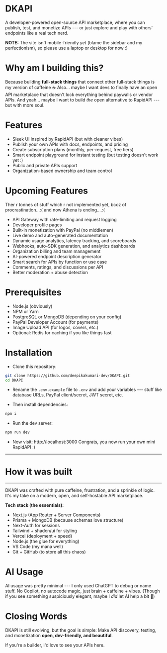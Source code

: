 # DKAPI

A developer-powered open-source API marketplace, where you can publish, test, and monetize APIs --- or just explore and play with others' endpoints like a real tech nerd.

**NOTE:** The site isn't mobile-friendly *yet* (blame the sidebar and my perfectionism), so please use a laptop or desktop for now :)


# Why am I building this?

Because building **full-stack things** that connect other full-stack things is my version of caffeine ☕
Also... maybe I want devs to finally have an open API marketplace that doesn't lock everything behind paywalls or vendor APIs.
And yeah... maybe I want to build *the* open alternative to RapidAPI --- but with more soul.

# Features

-    Sleek UI inspired by RapidAPI (but with cleaner vibes)
-    Publish your own APIs with docs, endpoints, and pricing
-    Create subscription plans (monthly, per-request, free tiers)
-    Smart endpoint playground for instant testing (but testing doesn't work yet :)
-    Public and private APIs support
-    Organization-based ownership and team control

# Upcoming Features
Ther r tonnes of stuff which r not implemented yet, bcoz of procrastination...:( and now Athena is ending....:(

-    API Gateway with rate-limiting and request logging
-    Developer profile pages
-    Built-in monetization with PayPal (no middlemen)
-    Live demo and auto-generated documentation
-    Dynamic usage analytics, latency tracking, and scoreboards
-    Webhooks, auto-SDK generation, and analytics dashboards
-    Organization billing and team management
-    AI-powered endpoint description generator
-    Smart search for APIs by function or use case
-    Comments, ratings, and discussions per API
-    Better moderation + abuse detection



# Prerequisites

-   Node.js (obviously)
-   NPM or Yarn
-   PostgreSQL or MongoDB (depending on your config)
-   PayPal Developer Account (for payments)
-   Image Upload API (for logos, covers, etc.)
-   Optional: Redis for caching if you like things fast

# Installation

- Clone this repository:
```bash
git clone https://github.com/deepikakumari-dev/DKAPI.git
cd DKAPI
```

- Rename the `.env.example` file to `.env` and add your variables --- stuff like database URLs, PayPal client/secret, JWT secret, etc.

- Then install dependencies:
```bash
npm i
```

- Run the dev server:
```bash
npm run dev
```

- Now visit:  http://localhost:3000
Congrats, you now run your own mini RapidAPI :)

* * * * *

# How it was built
-------------------

DKAPI was crafted with pure caffeine, frustration, and a sprinkle of logic.\
It's my take on a modern, open, and self-hostable API marketplace.

**Tech stack (the essentials):**

-    Next.js (App Router + Server Components)
-    Prisma + MongoDB (because schemas love structure)
-    Next-Auth for sessions
-    Tailwind + shadcn/ui for styling
-    Vercel (deployment + speed)
-    Node.js (the glue for everything)
-    VS Code (my mana well)
-    Git + GitHub (to store all this chaos)

# AI Usage

AI usage was pretty minimal --- I only used ChatGPT to debug or name stuff.
No Copilot, no autocode magic, just brain + caffeine + vibes.
(Though if you see something suspiciously elegant, maybe I *did* let AI help a bit 👀)

# Closing Words

DKAPI is still evolving, but the goal is simple:
Make API discovery, testing, and monetization **open, dev-friendly, and beautiful**.

If you're a builder, I'd love to see your APIs here.